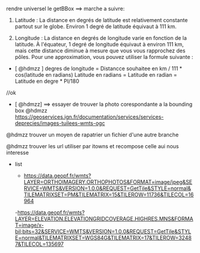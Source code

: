 rendre universel le getBBox
==> marche a suivre: 

1. Latitude : La distance en degrés de latitude est relativement
 constante partout sur le globe. Environ 1 degré de latitude équivaut à 111 km.

 2. Longitude : La distance en degrés de longitude varie en fonction de la latitude. À l'équateur, 
 1 degré de longitude équivaut à environ 111 km, mais cette distance diminue à mesure que vous 
 vous rapprochez des pôles. Pour une approximation, vous pouvez utiliser la formule suivante :


- [ @hdmzz ] degres de longitude = Distancce souhaitee en km / 111 * cos(latitude en radians)
Latitude en radians
=
Latitude en radian = Latitude en degre * PI/180

//ok 

- [ @hdmzz] ==> essayer de trouver la photo corespondante a la bounding box
@hdmzz https://geoservices.ign.fr/documentation/services/services-deprecies/images-tuilees-wmts-ogc

@hdmzz trouver un moyen de rapatrier un fichier d'une autre branche 

@hdmzz trouver  les url utiliser par itowns et recompose celle aui nous interesse
- list
	- https://data.geopf.fr/wmts?LAYER=ORTHOIMAGERY.ORTHOPHOTOS&FORMAT=image/jpeg&SERVICE=WMTS&VERSION=1.0.0&REQUEST=GetTile&STYLE=normal&TILEMATRIXSET=PM&TILEMATRIX=15&TILEROW=11736&TILECOL=16964
	
	-https://data.geopf.fr/wmts?LAYER=ELEVATION.ELEVATIONGRIDCOVERAGE.HIGHRES.MNS&FORMAT=image/x-bil;bits=32&SERVICE=WMTS&VERSION=1.0.0&REQUEST=GetTile&STYLE=normal&TILEMATRIXSET=WGS84G&TILEMATRIX=17&TILEROW=32487&TILECOL=135697
	

